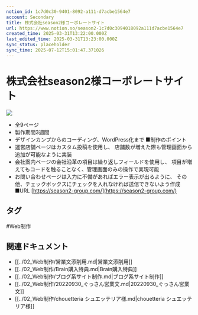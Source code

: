 ```yaml
---
notion_id: 1c7d0c30-9401-8092-a111-d7acbe1564e7
account: Secondary
title: 株式会社season2様コーポレートサイト
url: https://www.notion.so/season2-1c7d0c3094018092a111d7acbe1564e7
created_time: 2025-03-31T13:22:00.000Z
last_edited_time: 2025-03-31T13:23:00.000Z
sync_status: placeholder
sync_time: 2025-07-12T15:01:47.371026
---
```

# 株式会社season2様コーポレートサイト

![](https://prod-files-secure.s3.us-west-2.amazonaws.com/d58fe38c-a9d4-4466-aed9-85604b7b2c6d/2d0a3135-3e88-4052-bfd4-80a99b034f8b/%E3%82%B9%E3%82%AF%E3%83%AA%E3%83%BC%E3%83%B3%E3%82%B7%E3%83%A7%E3%83%83%E3%83%88_2024-06-22_8.24.43.jpg?X-Amz-Algorithm=AWS4-HMAC-SHA256&X-Amz-Content-Sha256=UNSIGNED-PAYLOAD&X-Amz-Credential=ASIAZI2LB4664AENUAE6%2F20250719%2Fus-west-2%2Fs3%2Faws4_request&X-Amz-Date=20250719T065350Z&X-Amz-Expires=3600&X-Amz-Security-Token=IQoJb3JpZ2luX2VjEIX%2F%2F%2F%2F%2F%2F%2F%2F%2F%2FwEaCXVzLXdlc3QtMiJGMEQCIDdTRH0mo6kCgoXz1%2Bt3XI0lZOJlNFjMQSj9hjzEEq80AiBMca6HwV0ivcAJ%2BlNPugLhxOFvNZ4bFpPGKlnrzIeTNCqIBAie%2F%2F%2F%2F%2F%2F%2F%2F%2F%2F8BEAAaDDYzNzQyMzE4MzgwNSIM9PVZyGGTHviCJR4HKtwDezdCZrXN4SunYfGrhet7d25vRvDE4DhuVziQfKvxbW2782d3Sj1k0BVlVFLFq%2F2Yr2BCWGuSiwxwYurfXwrCQooScAfIpAA6aBmJe5fR0w%2B3bHTk2WeZ%2BQvUZ8hArPMU1kgdVfC8WhPRbyrw6f58FOL61gDqytqI%2Fdg0ZkaSQwGFdC7kzIOy%2BDqfk4EoSI3v7sj0eT0tBaBoDIBY%2BiPStotSf%2BgpIppZsE%2FPMJxJLwpBykP8AwsGSIxHfRDPFGZuU6ni3b4HHjiAz8J5oPhA6G%2FYo%2BkOF0dgT4F67VbP%2Fqd7QD8XgBoLweFPsBdZnCF%2F7STdmP1uWQtzZYHj75ok1K8ZIj72q39n42FRSWGyR6Gcm2upBJNMR95SOvs%2FFlIJXMfENOrJYEy5IUHxsfwpDYnBAC0fJT6fj9aBs9umF95qUpHDJ7VqmE8vhEI8v%2FxaGtnUD%2F2qHbjaJacH%2Fe%2BMpUKLAynSAw38wVTtjbya%2BqUbLljk%2BPS5IGtzgZveZQ5rEqsJDu9nUH%2BLWiFRdXe9kQ6I8DIKSh0PrEC%2B5CUT5bF2K7MjWe7T2uBSXQQhe2I0XTHagYGbBfyg0kR97bTlLNmUSNii6DnuD7Q9AFwG7mCXwOa0R3MurWQbX2MwkMXswwY6pgEPykK3QyRqKN8CBqcuqQoDWGM6lWDoLPWc8UX%2FZ3gd2MyxZ2ARCb4ZfQlJmrvC%2BOKnUAqzbsCjTpfN4DgCy9hucInXP5Lojn3KyjiE5%2FvpEtHNIUmLn0h01yvHqT0J9IvJtHMMRLTJZexkwQlYBKeNl8DnNhKIZ0Rg9zCpP6E0z9tXrujJizkl0gb2EVdyIkBGD7iZKw9%2FckO4ZwAt1JYfPu0BXb2w&X-Amz-Signature=64869809bfed0e9daf019df13ba937eb950cf6f3912a1ca87fd442a29403c41a&X-Amz-SignedHeaders=host&x-amz-checksum-mode=ENABLED&x-id=GetObject)
- 全9ページ
- 製作期間3週間
- デザインカンプからのコーディング、WordPress化まで
■制作のポイント
- 運営店舗ページはカスタム投稿を使用し、
  店舗数が増えた際も管理画面から追加が可能なように実装
- 会社案内ページの会社沿革の項目は繰り返しフィールドを使用し、
  項目が増えてもコードを触ることなく、管理画面のみの操作で実現可能
- お問い合わせページは入力に不備があればエラー表示が出るように、
その他、チェックボックスにチェックを入れなければ送信できないよう作成
■URL
[https://season2-group.com/](https://season2-group.com/)

## タグ

#Web制作 

## 関連ドキュメント

- [[../02_Web制作/営業文添削用.md|営業文添削用]]
- [[../02_Web制作/Brain購入特典.md|Brain購入特典]]
- [[../02_Web制作/ブログ系サイト制作.md|ブログ系サイト制作]]
- [[../02_Web制作/20220930_ぐっさん営業文.md|20220930_ぐっさん営業文]]
- [[../02_Web制作/chouetteria シュエッテリア様.md|chouetteria シュエッテリア様]]
